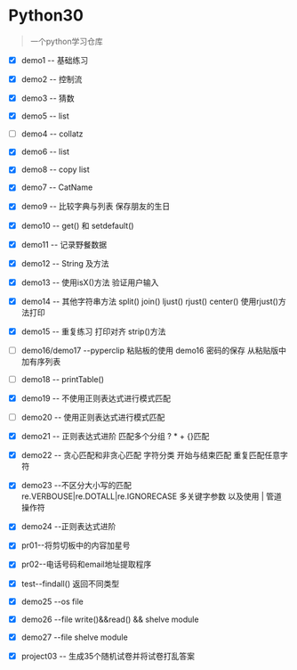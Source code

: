 # Python30

> 一个python学习仓库  

- [x] demo1 -- 基础练习    
- [x] demo2 -- 控制流    
- [x] demo3 -- 猜数  
- [x] demo5 -- list  
- [ ] demo4 -- collatz
- [x] demo6 -- list  
- [x] demo8 -- copy list  
- [x] demo7 -- CatName  
- [x] demo9 -- 比较字典与列表 保存朋友的生日
- [x] demo10 -- get() 和 setdefault()  
- [x] demo11 -- 记录野餐数据  
- [x] demo12 -- String 及方法
- [x] demo13 -- 使用isX()方法 验证用户输入
- [x] demo14 -- 其他字符串方法 split() join() ljust() rjust() center() 使用rjust()方法打印
- [x] demo15 -- 重复练习 打印对齐 strip()方法
- [ ] demo16/demo17 --pyperclip 粘贴板的使用 demo16 密码的保存 从粘贴版中加有序列表
- [ ] demo18 -- printTable()
- [x] demo19 -- 不使用正则表达式进行模式匹配
- [ ] demo20 -- 使用正则表达式进行模式匹配
- [x] demo21 -- 正则表达式进阶 匹配多个分组 ? * + {}匹配 
- [x] demo22 -- 贪心匹配和非贪心匹配 字符分类 开始与结束匹配 重复匹配任意字符
- [x] demo23 --不区分大小写的匹配 re.VERBOUSE|re.DOTALL|re.IGNORECASE  多关键字参数 以及使用 | 管道操作符
- [x] demo24 --正则表达式进阶
- [x] pr01--将剪切板中的内容加星号
- [x] pr02--电话号码和email地址提取程序
- [x] test--findall() 返回不同类型
- [x] demo25 --os file
- [x] demo26 --file write()&&read() && shelve module 
- [x] demo27 --file shelve module
- [x] project03 -- 生成35个随机试卷并将试卷打乱答案












 